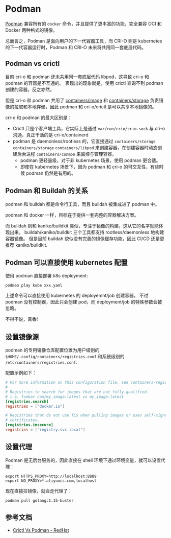 # Podman

[Podman](https://github.com/containers/podman) 兼容所有的 `docker` 命令，并且提供了更丰富的功能，完全兼容 OCI 和 Docker 两种格式的镜像。

总而言之，Podman 是面向用户的下一代容器工具，而 CRI-O 则是 kubernetes 的下一代容器运行时，Podman 和 CRI-O 未来将共用同一套底层代码。


## Podman vs crictl

目前 cri-o 和 podman 还未共用同一套底层代码 libpod，这导致 cri-o 和 podman 的容器是不互通的。
表现出的现象就是，使用 crictl 查询不到 podman 创建的容器，反之亦然。

但是 cri-o 和 podman 共用了 [containers/image](https://github.com/containers/image) 和 [containers/storage](https://github.com/containers/storage) 负责镜像的拉取和本地存储，因此 podman 和 cri-o/crictl 是可以共享本地镜像的。


cri-o 和 podman 的最大区别是： 

- Crictl 只是个客户端工具，它实际上是通过 `var/run/crio/crio.sock` 与 cri-o 沟通，真正干活的是 cri-o/containerd
- podman 是 daemonless/rootless 的，它直接通过 `containers/storage` `containers/storage` `containers/libpod` 来创建容器，在创建容器时动态创建后台进程 `containers/conmon` 来监控与管理容器。
  - podman 更轻量级，对于非 kubernetes 场景，使用 podman 更合适。
  - 即使在 kubernetes 场景下，因为 podman 和 cri-o 的可交互性，有些时候 podman 仍然是有用的。


## Podman 和 Buildah 的关系

podman 和 buildah 都是命令行工具，而且 buildah 被集成进了 podman 中。

podman 和 docker 一样，目标在于提供一套完整的容器解决方案。

而 buildah 则和 kaniko/buildkit 类似，专注于镜像的构建，这从它的名字就能体现出来。
buildah/kaniko/buildkit 三个工具都支持 rootless/daemonless 地构建容器镜像。
但是目前 buildah 貌似没有完善的镜像缓存功能，因此 CI/CD 还是更推荐 kaniko/buildkit.

## Podman 可以直接使用 kubernetes 配置

使用 podman 直接部署 k8s deployment:

```shell
podman play kube xxx.yaml
```

上述命令可以直接使用 kubernetes 的 deployemnt/job 创建容器。
不过 podman 没有控制器，因此只会创建 pod，而 deployment/job 的特殊参数会被忽略。

不得不说，真香!

## 设置镜像源

podman 的专用镜像仓库配置位置为用户级别的 `$HOME/.config/containers/registries.conf` 和系统级别的 `/etc/containers/registries.conf`.

配置示例如下：

```toml
# For more information on this configuration file, see containers-registries.conf(5).
#
# Registries to search for images that are not fully-qualified.
# i.e. foobar.com/my_image:latest vs my_image:latest
[registries.search]
registries = ["docker.io"]

# Registries that do not use TLS when pulling images or uses self-signed
# certificates.
[registries.insecure]
registries = ["registry.svc.local"]
```

## 设置代理

Podman 是无后台服务的，因此直接在 shell 环境下通过环境变量，就可以设置代理：

```shell
export HTTPS_PROXY=http://localhost:8889
export NO_PROXY=*.aliyuncs.com,localhost
```

现在直接拉镜像，就会走代理了：

```shell
podman pull golang:1.15-buster
```


## 参考文档

- [Crictl Vs Podman - RedHat](https://www.openshift.com/blog/crictl-vs-podman)
